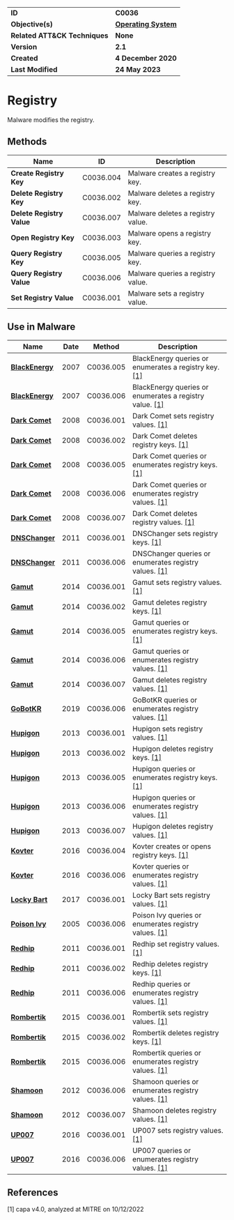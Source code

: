 <table>
<tr>
<td><b>ID</b></td>
<td><b>C0036</b></td>
</tr>
<tr>
<td><b>Objective(s)</b></td>
<td><b><a href="../operating-system">Operating System</a></b></td>
</tr>
<tr>
<td><b>Related ATT&CK Techniques</b></td>
<td><b>None</b></td>
</tr>
<tr>
<td><b>Version</b></td>
<td><b>2.1</b></td>
</tr>
<tr>
<td><b>Created</b></td>
<td><b>4 December 2020</b></td>
</tr>
<tr>
<td><b>Last Modified</b></td>
<td><b>24 May 2023</b></td>
</tr>
</table>


# Registry

Malware modifies the registry. 

## Methods

|Name|ID|Description|
|---|---|---|
|**Create Registry Key**|C0036.004|Malware creates a registry key.|
|**Delete Registry Key**|C0036.002|Malware deletes a registry key.|
|**Delete Registry Value**|C0036.007|Malware deletes a registry value.|
|**Open Registry Key**|C0036.003|Malware opens a registry key.|
|**Query Registry Key**|C0036.005|Malware queries a registry key.|
|**Query Registry Value**|C0036.006|Malware queries a registry value.|
|**Set Registry Value**|C0036.001|Malware sets a registry value.|

## Use in Malware

|Name|Date|Method|Description|
|---|---|---|---|
|[**BlackEnergy**](../xample-malware/blackenergy.md)|2007|C0036.005|BlackEnergy queries or enumerates a registry key. [[1]](#1)|
|[**BlackEnergy**](../xample-malware/blackenergy.md)|2007|C0036.006|BlackEnergy queries or enumerates a registry value. [[1]](#1)|
|[**Dark Comet**](../xample-malware/dark-comet.md)|2008|C0036.001|Dark Comet sets registry values. [[1]](#1)|
|[**Dark Comet**](../xample-malware/dark-comet.md)|2008|C0036.002|Dark Comet deletes registry keys. [[1]](#1)|
|[**Dark Comet**](../xample-malware/dark-comet.md)|2008|C0036.005|Dark Comet queries or enumerates registry keys. [[1]](#1)|
|[**Dark Comet**](../xample-malware/dark-comet.md)|2008|C0036.006|Dark Comet queries or enumerates registry values. [[1]](#1)|
|[**Dark Comet**](../xample-malware/dark-comet.md)|2008|C0036.007|Dark Comet deletes registry values. [[1]](#1)|
|[**DNSChanger**](../xample-malware/dnschanger.md)|2011|C0036.001|DNSChanger sets registry keys. [[1]](#1)|
|[**DNSChanger**](../xample-malware/dnschanger.md)|2011|C0036.006|DNSChanger queries or enumerates registry values. [[1]](#1)|
|[**Gamut**](../xample-malware/gamut.md)|2014|C0036.001|Gamut sets registry values. [[1]](#1)|
|[**Gamut**](../xample-malware/gamut.md)|2014|C0036.002|Gamut deletes registry keys. [[1]](#1)|
|[**Gamut**](../xample-malware/gamut.md)|2014|C0036.005|Gamut queries or enumerates registry keys. [[1]](#1)|
|[**Gamut**](../xample-malware/gamut.md)|2014|C0036.006|Gamut queries or enumerates registry values. [[1]](#1)|
|[**Gamut**](../xample-malware/gamut.md)|2014|C0036.007|Gamut deletes registry values. [[1]](#1)|
|[**GoBotKR**](../xample-malware/gobotkr.md)|2019|C0036.006|GoBotKR queries or enumerates registry values. [[1]](#1)|
|[**Hupigon**](../xample-malware/hupigon.md)|2013|C0036.001|Hupigon sets registry values. [[1]](#1)|
|[**Hupigon**](../xample-malware/hupigon.md)|2013|C0036.002|Hupigon deletes registry keys. [[1]](#1)|
|[**Hupigon**](../xample-malware/hupigon.md)|2013|C0036.005|Hupigon queries or enumerates registry keys. [[1]](#1)|
|[**Hupigon**](../xample-malware/hupigon.md)|2013|C0036.006|Hupigon queries or enumerates registry values. [[1]](#1)|
|[**Hupigon**](../xample-malware/hupigon.md)|2013|C0036.007|Hupigon deletes registry values. [[1]](#1)|
|[**Kovter**](../xample-malware/kovter.md)|2016|C0036.004|Kovter creates or opens registry keys. [[1]](#1)|
|[**Kovter**](../xample-malware/kovter.md)|2016|C0036.006|Kovter queries or enumerates registry values. [[1]](#1)|
|[**Locky Bart**](../xample-malware/locky-bart.md)|2017|C0036.001|Locky Bart sets registry values. [[1]](#1)|
|[**Poison Ivy**](../xample-malware/poison-ivy.md)|2005|C0036.006|Poison Ivy queries or enumerates registry values. [[1]](#1)|
|[**Redhip**](../xample-malware/rebhip.md)|2011|C0036.001|Redhip set registry values. [[1]](#1)|
|[**Redhip**](../xample-malware/rebhip.md)|2011|C0036.002|Redhip deletes registry keys. [[1]](#1)|
|[**Redhip**](../xample-malware/rebhip.md)|2011|C0036.006|Redhip queries or enumerates registry values. [[1]](#1)|
|[**Rombertik**](../xample-malware/rombertik.md)|2015|C0036.001|Rombertik sets registry values. [[1]](#1)|
|[**Rombertik**](../xample-malware/rombertik.md)|2015|C0036.002|Rombertik deletes registry keys. [[1]](#1)|
|[**Rombertik**](../xample-malware/rombertik.md)|2015|C0036.006|Rombertik queries or enumerates registry values. [[1]](#1)|
|[**Shamoon**](../xample-malware/shamoon.md)|2012|C0036.006|Shamoon queries or enumerates registry values. [[1]](#1)|
|[**Shamoon**](../xample-malware/shamoon.md)|2012|C0036.007|Shamoon deletes registry values. [[1]](#1)|
|[**UP007**](../xample-malware/up007.md)|2016|C0036.001|UP007 sets registry values. [[1]](#1)|
|[**UP007**](../xample-malware/up007.md)|2016|C0036.006|UP007 queries or enumerates registry values. [[1]](#1)|

## References

<a name="1">[1]</a> capa v4.0, analyzed at MITRE on 10/12/2022

